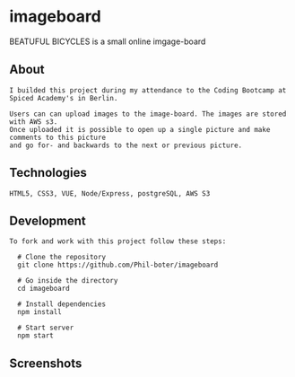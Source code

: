 # imageboard

BEATUFUL BICYCLES is a small online imgage-board

## About

    I builded this project during my attendance to the Coding Bootcamp at Spiced Academy's in Berlin.

    Users can can upload images to the image-board. The images are stored with AWS s3. 
    Once uploaded it is possible to open up a single picture and make comments to this picture
    and go for- and backwards to the next or previous picture.
    
## Technologies

    HTML5, CSS3, VUE, Node/Express, postgreSQL, AWS S3
    
## Development

    To fork and work with this project follow these steps:

      # Clone the repository
      git clone https://github.com/Phil-boter/imageboard

      # Go inside the directory
      cd imageboard

      # Install dependencies
      npm install

      # Start server
      npm start
    
## Screenshots
